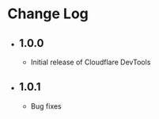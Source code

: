 # Change Log

- ## **1.0.0**

  - Initial release of Cloudflare DevTools

- ## **1.0.1**

  - Bug fixes
